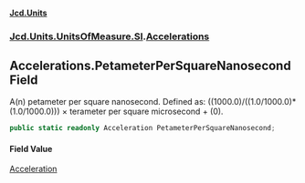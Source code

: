 #### [Jcd.Units](index.md 'index')
### [Jcd.Units.UnitsOfMeasure.SI](Jcd.Units.UnitsOfMeasure.SI.md 'Jcd.Units.UnitsOfMeasure.SI').[Accelerations](Accelerations.md 'Jcd.Units.UnitsOfMeasure.SI.Accelerations')

## Accelerations.PetameterPerSquareNanosecond Field

A(n) petameter per square nanosecond. Defined as: ((1000.0)/((1.0/1000.0)*(1.0/1000.0))) × terameter per square microsecond + (0).

```csharp
public static readonly Acceleration PetameterPerSquareNanosecond;
```

#### Field Value
[Acceleration](Acceleration.md 'Jcd.Units.UnitTypes.Acceleration')